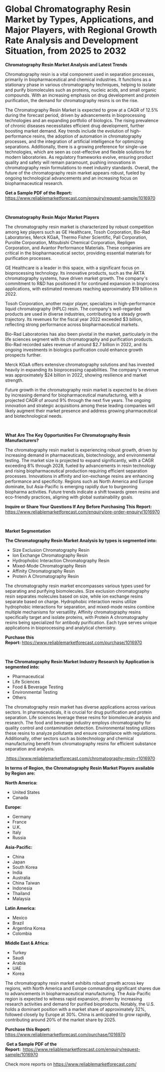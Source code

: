<p><h1>Global Chromatography Resin Market by Types, Applications, and Major Players, with Regional Growth Rate Analysis and Development Situation, from 2025 to 2032</h1></p><p><strong>Chromatography Resin Market Analysis and Latest Trends</strong></p>
<p><p>Chromatography resin is a vital component used in separation processes, primarily in biopharmaceutical and chemical industries. It functions as a stationary phase in various chromatography techniques, helping to isolate and purify biomolecules such as proteins, nucleic acids, and small organic compounds. With an increasing emphasis on drug development and protein purification, the demand for chromatography resins is on the rise.</p><p>The Chromatography Resin Market is expected to grow at a CAGR of 12.5% during the forecast period, driven by advancements in bioprocessing technologies and an expanding portfolio of biologics. The rising prevalence of chronic diseases necessitates efficient drug development, further boosting market demand. Key trends include the evolution of high-performance resins, the adoption of automation in chromatography processes, and the integration of artificial intelligence for optimizing separations. Additionally, there is a growing preference for single-use technologies, which are seen as cost-effective and flexible solutions for modern laboratories. As regulatory frameworks evolve, ensuring product quality and safety will remain paramount, pushing innovations in chromatography resin formulations to meet industry standards. Overall, the future of the chromatography resin market appears robust, fueled by ongoing technological advancements and an increasing focus on biopharmaceutical research.</p></p>
<p><strong>Get a Sample PDF of the Report:&nbsp;</strong> <a href="https://www.reliablemarketforecast.com/enquiry/request-sample/1016970?utm_campaign=1789&utm_medium=2&utm_source=Github&utm_content=ia&utm_term=31032025&utm_id=chromatography-resin">https://www.reliablemarketforecast.com/enquiry/request-sample/1016970</a></p>
<p>&nbsp;</p>
<p><strong>Chromatography Resin Major Market Players</strong></p>
<p><p>The chromatography resin market is characterized by robust competition among key players such as GE Healthcare, Tosoh Corporation, Bio-Rad Laboratories, Merck KGaA, Thermo Fisher Scientific, Pall Corporation, Purolite Corporation, Mitsubishi Chemical Corporation, Repligen Corporation, and Avantor Performance Materials. These companies are critical in the biopharmaceutical sector, providing essential materials for purification processes.</p><p>GE Healthcare is a leader in this space, with a significant focus on bioprocessing technology. Its innovative products, such as the ÄKTA chromatography systems, have driven market growth. The company's commitment to R&D has positioned it for continued expansion in bioprocess applications, with estimated revenues reaching approximately $19 billion in 2022.</p><p>Tosoh Corporation, another major player, specializes in high-performance liquid chromatography (HPLC) resin. The company's well-regarded products are used in diverse industries, contributing to a steady growth trajectory. Its revenues for the fiscal year 2022 exceeded $3 billion, reflecting strong performance across biopharmaceutical markets.</p><p>Bio-Rad Laboratories has also been pivotal in the market, particularly in the life sciences segment with its chromatography and purification products. Bio-Rad recorded sales revenue of around $2.7 billion in 2022, and its ongoing investments in biologics purification could enhance growth prospects further.</p><p>Merck KGaA offers extensive chromatography solutions and has invested heavily in expanding its bioprocessing capabilities. The company's revenue was approximately $24 billion in 2022, showing resilience and market strength.</p><p>Future growth in the chromatography resin market is expected to be driven by increasing demand for biopharmaceutical manufacturing, with a projected CAGR of around 9% through the next five years. The ongoing innovation and strategic acquisitions among these leading companies will likely augment their market presence and address growing pharmaceutical and biotechnological needs.</p></p>
<p>&nbsp;</p>
<p><strong>What Are The Key Opportunities For Chromatography Resin Manufacturers?</strong></p>
<p><p>The chromatography resin market is experiencing robust growth, driven by increasing demand in pharmaceuticals, biotechnology, and environmental testing. The market size is projected to expand significantly, with a CAGR exceeding 8% through 2028, fueled by advancements in resin technology and rising biopharmaceutical production requiring efficient separation processes. Innovations in affinity and ion-exchange resins are enhancing performance and specificity. Regions such as North America and Europe dominate, but Asia-Pacific is emerging rapidly due to burgeoning biopharma activities. Future trends indicate a shift towards green resins and eco-friendly practices, aligning with global sustainability goals.</p></p>
<p><strong>Inquire or Share Your Questions If Any Before Purchasing This Report:</strong> <a href="https://www.reliablemarketforecast.com/enquiry/pre-order-enquiry/1016970?utm_campaign=1789&utm_medium=2&utm_source=Github&utm_content=ia&utm_term=31032025&utm_id=chromatography-resin">https://www.reliablemarketforecast.com/enquiry/pre-order-enquiry/1016970</a></p>
<p>&nbsp;</p>
<p><strong>Market Segmentation</strong></p>
<p><strong>The Chromatography Resin Market Analysis by types is segmented into:</strong></p>
<p><ul><li>Size Exclusion Chromatography Resin</li><li>Ion Exchange Chromatography Resin</li><li>Hydrophobic Interaction Chromatography Resin</li><li>Mixed-Mode Chromatography Resin</li><li>Affinity Chromatography Resin</li><li>Protein A Chromatography Resin</li></ul></p>
<p><p>The chromatography resin market encompasses various types used for separating and purifying biomolecules. Size exclusion chromatography resin separates molecules based on size, while ion exchange resins separate based on charge. Hydrophobic interaction resins utilize hydrophobic interactions for separation, and mixed-mode resins combine multiple mechanisms for versatility. Affinity chromatography resins specifically target and isolate proteins, with Protein A chromatography resins being specialized for antibody purification. Each type serves unique applications in bioprocessing and analytical chemistry.</p></p>
<p><strong>Purchase this Report:&nbsp;</strong><a href="https://www.reliablemarketforecast.com/purchase/1016970?utm_campaign=1789&utm_medium=2&utm_source=Github&utm_content=ia&utm_term=31032025&utm_id=chromatography-resin">https://www.reliablemarketforecast.com/purchase/1016970</a></p>
<p>&nbsp;</p>
<p><strong>The Chromatography Resin Market Industry Research by Application is segmented into:</strong></p>
<p><ul><li>Pharmaceutical</li><li>Life Sciences</li><li>Food & Beverage Testing</li><li>Environmental Testing</li><li>Others</li></ul></p>
<p><p>The chromatography resin market has diverse applications across various sectors. In pharmaceuticals, it is crucial for drug purification and protein separation. Life sciences leverage these resins for biomolecule analysis and research. The food and beverage industry employs chromatography for quality control and contamination detection. Environmental testing utilizes these resins to analyze pollutants and ensure compliance with regulations. Additionally, other sectors such as biotechnology and chemical manufacturing benefit from chromatography resins for efficient substance separation and analysis.</p></p>
<p><a href="https://www.reliablemarketforecast.com/chromatography-resin-r1016970?utm_campaign=1789&utm_medium=2&utm_source=Github&utm_content=ia&utm_term=31032025&utm_id=chromatography-resin">&nbsp;https://www.reliablemarketforecast.com/chromatography-resin-r1016970</a></p>
<p><strong>In terms of Region, the Chromatography Resin Market Players available by Region are:</strong></p>
<p>
    <p> <strong> North America: </strong>
        <ul>
            <li>United States</li>
            <li>Canada</li>
        </ul>
        </p> 
    <p> <strong> Europe: </strong>
        <ul>
            <li>Germany</li>
            <li>France</li>
            <li>U.K.</li>
            <li>Italy</li>
            <li>Russia</li>
        </ul>
        </p> 
    <p> <strong> Asia-Pacific: </strong>
        <ul>
            <li>China</li>
            <li>Japan</li>
            <li>South Korea</li>
            <li>India</li>
            <li>Australia</li>
            <li>China Taiwan</li>
            <li>Indonesia</li>
            <li>Thailand</li>
            <li>Malaysia</li>
        </ul>
        </p> 
    <p> <strong> Latin America: </strong>
        <ul>
            <li>Mexico</li>
            <li>Brazil</li>
            <li>Argentina Korea</li>
            <li>Colombia</li>
        </ul>
        </p> 
    <p> <strong> Middle East & Africa: </strong>
        <ul>
            <li>Turkey</li>
            <li>Saudi</li>
            <li>Arabia</li>
            <li>UAE</li>
            <li>Korea</li>
        </ul>
    </p>
    </p>
<p><p>The chromatography resin market exhibits robust growth across key regions, with North America and Europe commanding significant shares due to advancements in biopharmaceutical manufacturing. The Asia-Pacific region is expected to witness rapid expansion, driven by increasing research activities and demand for purified bioproducts. Notably, the U.S. holds a dominant position with a market share of approximately 32%, followed closely by Europe at 30%. China is anticipated to grow rapidly, contributing around 20% of the market share by 2025.</p></p>
<p><strong>Purchase this Report: </strong><a href="https://www.reliablemarketforecast.com/purchase/1016970?utm_campaign=1789&utm_medium=2&utm_source=Github&utm_content=ia&utm_term=31032025&utm_id=chromatography-resin">https://www.reliablemarketforecast.com/purchase/1016970</a></p>
<p>&nbsp;<strong>Get a Sample PDF of the Report:&nbsp;&nbsp;</strong><a href="https://www.reliablemarketforecast.com/enquiry/request-sample/1016970?utm_campaign=1789&utm_medium=2&utm_source=Github&utm_content=ia&utm_term=31032025&utm_id=chromatography-resin">https://www.reliablemarketforecast.com/enquiry/request-sample/1016970</a></p>
<p><strong></strong></p>
<p>Check more reports on <a href="https://www.reliablemarketforecast.com/?utm_campaign=1789&utm_medium=2&utm_source=Github&utm_content=ia&utm_term=31032025&utm_id=chromatography-resin">https://www.reliablemarketforecast.com/</a></p>
